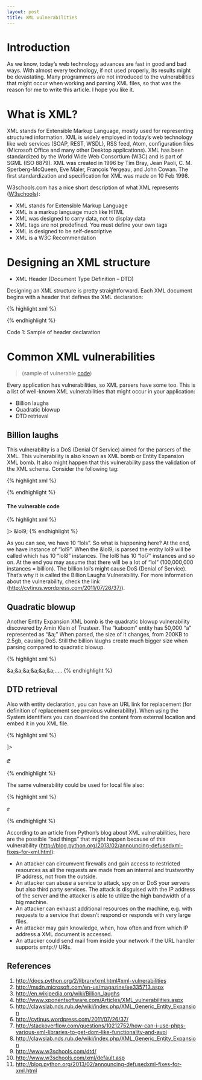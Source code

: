 ```yaml
---
layout: post
title: XML vulnerabilities
---
```


# Introduction

As we know, today’s web technology advances are fast in good and bad ways. With almost every technology, if not used properly, its results might be devastating. Many programmers are not introduced to the vulnerabilities that might occur when working and parsing XML files, so that was the reason for me to write this article. I hope you like it.

# What is XML?

XML stands for Extensible Markup Language, mostly used for representing structured information. XML is widely employed in today’s web technology like web services (SOAP, REST, WSDL), RSS feed, Atom, configuration files (Microsoft Office and many other Desktop applications). XML has been standardized by the World Wide Web Consortium (W3C) and is part of SGML (ISO 8879). XML was created in 1996 by Tim Bray, Jean Paoli, C. M. Sperberg-McQueen, Eve Maler, François Yergeau, and John Cowan. The first standardization and specification for XML was made on 10 Feb 1998.

W3schools.com has a nice short description of what XML represents ([W3schools](http://www.w3schools.com/xml/xml_whatis.asp)):

* XML stands for Extensible Markup Language
* XML is a markup language much like HTML
* XML was designed to carry data, not to display data
* XML tags are not predefined. You must define your own tags
* XML is designed to be self-descriptive
* XML is a W3C Recommendation

# Designing an XML structure
* XML Header (Document Type Definition – DTD)

Designing an XML structure is pretty straightforward. Each XML document begins with a header that defines the XML declaration:

{% highlight xml %}
<?xml version=”1.0″ encoding=”UTF-8″ ?>
{% endhighlight %}

Code 1: Sample of header declaration

#  Common XML vulnerabilities 
 > (sample of vulnerable [code](https://gist.github.com/hakre/2416846))

Every application has vulnerabilities, so XML parsers have some too. This is a list of well-known XML vulnerabilities that might occur in your application:

* Billion laughs
* Quadratic blowup
* DTD retrieval

##  Billion laughs

This vulnerability is a DoS (Denial Of Service) aimed for the parsers of the XML. This vulnerability is also known as XML bomb or Entity Expansion XML bomb. It also might happen that this vulnerability pass the validation of the XML schema. Consider the following tag:

{% highlight xml %}
<!ENTITY entityName “Some Value”>
{% endhighlight %}

####  The vulnerable code

{% highlight xml %}
<?xml version="1.0"?>
<!DOCTYPE lolz [
<!ENTITY lol "lol">
<!ENTITY lol2 "&lol;&lol;&lol;&lol;&lol;&lol;&lol;&lol;&lol;&lol;">
<!ENTITY lol3 "&lol2;&lol2;&lol2;&lol2;&lol2;&lol2;&lol2;&lol2;&lol2;&lol2;">
<!ENTITY lol4 "&lol3;&lol3;&lol3;&lol3;&lol3;&lol3;&lol3;&lol3;&lol3;&lol3;">
<!ENTITY lol5 "&lol4;&lol4;&lol4;&lol4;&lol4;&lol4;&lol4;&lol4;&lol4;&lol4;">
<!ENTITY lol6 "&lol5;&lol5;&lol5;&lol5;&lol5;&lol5;&lol5;&lol5;&lol5;&lol5;">
<!ENTITY lol7 "&lol6;&lol6;&lol6;&lol6;&lol6;&lol6;&lol6;&lol6;&lol6;&lol6;">
<!ENTITY lol8 "&lol7;&lol7;&lol7;&lol7;&lol7;&lol7;&lol7;&lol7;&lol7;&lol7;">
<!ENTITY lol9 "&lol8;&lol8;&lol8;&lol8;&lol8;&lol8;&lol8;&lol8;&lol8;&lol8;">
]>
<lolz>&lol9;</lolz>
{% endhighlight %}

As you can see, we have 10 “lols”. So what is happening here? At the end, we have instance of “lol9”. When the &lol9; is parsed the entity lol9 will be called which has 10 “lol8” instances. The lol8 has 10 “lol7” instances and so on. At the end you may assume that there will be a lot of “lol” (100,000,000 instances = billion). The billion lol’s might cause DoS (Denial of Service). That’s why it is called the Billion Laughs Vulnerability. For more information about the vulnerability, check the link (http://cytinus.wordpress.com/2011/07/26/37/).

##  Quadratic blowup

Another Entity Expansion XML bomb is the quadratic blowup vulnerability discovered by Amin Klein of Trusteer. The “kaboom” entity has 50,000 “a” represented as “&a;” When parsed, the size of it changes, from 200KB to 2.5gb, causing DoS. Still the billion laughs create much bigger size when parsing compared to quadratic blowup.

{% highlight xml %}
<?xml version="1.0"?>
<!DOCTYPE kaboom [
  <!ENTITY a "aaaaaaaaaaaaaa.....
]>
<kaboom>&a;&a;&a;&a;&a;&a;.....</kaboom>
{% endhighlight %}

##  DTD retrieval

Also with entity declaration, you can have an URL link for replacement (for definition of replacement see previous vulnerability). When using the System identifiers you can download the content from external location and embed it in you XML file.

{% highlight xml %}

<!DOCTYPE external [
<!ENTITY ee SYSTEM "http://www.python.org/some.xml">
]>
</span></p><p><span style="font-size:14pt"><root>&ee;</root>
</span></p><p><span style="font-size:14pt">

{% endhighlight %}



The same vulnerability could be used for local file also:

{% highlight xml %}
<!DOCTYPE external [
<!ENTITY ee SYSTEM "file:///PATH/TO/simple.xml">
>
<root>&ee;</root>

{% endhighlight %}

According to an article from Python’s blog about XML vulnerabilities, here are the possible “bad things” that might happen because of this vulnerability (http://blog.python.org/2013/02/announcing-defusedxml-fixes-for-xml.html):

* An attacker can circumvent firewalls and gain access to restricted resources as all the requests are made from an internal and trustworthy IP address, not from the outside.
*    An attacker can abuse a service to attack, spy on or DoS your servers but also third party services. The attack is disguised with the IP address of the server and the attacker is able to utilize the high bandwidth of a big machine.
*   An attacker can exhaust additional resources on the machine, e.g. with requests to a service that doesn’t respond or responds with very large files.
*  An attacker may gain knowledge, when, how often and from which IP address a XML document is accessed.
*   An attacker could send mail from inside your network if the URL handler supports smtp:// URIs.


## References



1. http://docs.python.org/2/library/xml.html#xml-vulnerabilities
2.  http://msdn.microsoft.com/en-us/magazine/ee335713.aspx
3. http://en.wikipedia.org/wiki/Billion_laughs
4. http://www.xponentsoftware.com/Articles/XML_vulnerabilities.aspx
5. http://clawslab.nds.rub.de/wiki/index.php/XML_Generic_Entity_Expansion
6. http://cytinus.wordpress.com/2011/07/26/37/
7. http://stackoverflow.com/questions/10212752/how-can-i-use-phps-various-xml-libraries-to-get-dom-like-functionality-and-avoi
8. http://clawslab.nds.rub.de/wiki/index.php/XML_Generic_Entity_Expansion
9. http://www.w3schools.com/dtd/
10. http://www.w3schools.com/xml/default.asp
11. http://blog.python.org/2013/02/announcing-defusedxml-fixes-for-xml.html
